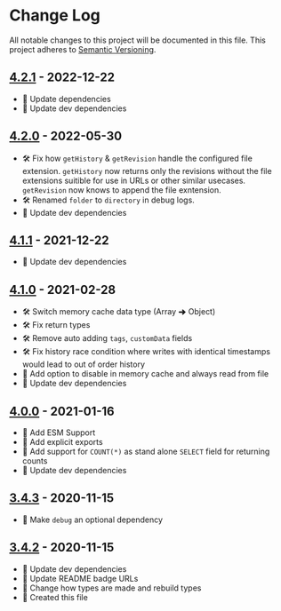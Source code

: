 # Change Log

All notable changes to this project will be documented in this file. This project adheres to [Semantic Versioning](http://semver.org/).

## [4.2.1](https://github.com/uttori/uttori-storage-provider-json-file/compare/v4.2.0...v4.2.1) - 2022-12-22

- 🎁 Update dependencies
- 🎁 Update dev dependencies

## [4.2.0](https://github.com/uttori/uttori-storage-provider-json-file/compare/v4.1.1...v4.2.0) - 2022-05-30

- 🛠 Fix how `getHistory` & `getRevision` handle the configured file extension. `getHistory` now returns only the revisions without the file extensions suitible for use in URLs or other similar usecases. `getRevision` now knows to append the file exntension.
- 🛠 Renamed `folder` to `directory` in debug logs.
- 🎁 Update dev dependencies

## [4.1.1](https://github.com/uttori/uttori-storage-provider-json-file/compare/v4.1.0...v4.1.1) - 2021-12-22

- 🎁 Update dev dependencies

## [4.1.0](https://github.com/uttori/uttori-storage-provider-json-file/compare/v4.0.0...v4.1.0) - 2021-02-28

- 🛠 Switch memory cache data type (Array ➜ Object)
- 🛠 Fix return types
- 🛠 Remove auto adding `tags`, `customData` fields
- 🛠 Fix history race condition where writes with identical timestamps would lead to out of order history
- 🧰 Add option to disable in memory cache and always read from file
- 🎁 Update dev dependencies

## [4.0.0](https://github.com/uttori/uttori-storage-provider-json-file/compare/v3.4.3...v4.0.0) - 2021-01-16

- 🧰 Add ESM Support
- 🧰 Add explicit exports
- 🧰 Add support for `COUNT(*)` as  stand alone `SELECT` field for returning counts
- 🎁 Update dev dependencies

## [3.4.3](https://github.com/uttori/uttori-storage-provider-json-file/compare/v3.4.2...v3.4.3) - 2020-11-15

- 🧰 Make `debug` an optional dependency

## [3.4.2](https://github.com/uttori/uttori-storage-provider-json-file/compare/v3.4.1...v3.4.2) - 2020-11-15

- 🎁 Update dev dependencies
- 🎁 Update README badge URLs
- 🧰 Change how types are made and rebuild types
- 🧰 Created this file
